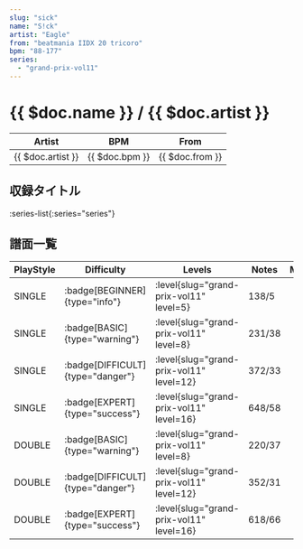 ```yaml
---
slug: "sick"
name: "S!ck"
artist: "Eagle"
from: "beatmania IIDX 20 tricoro"
bpm: "88-177"
series:
  - "grand-prix-vol11"
---
```


# {{ $doc.name }} / {{ $doc.artist }}

|Artist|BPM|From|
|------|---|----|
|{{ $doc.artist }}|{{ $doc.bpm }}|{{ $doc.from }}|

## 収録タイトル

:series-list{:series="series"}

## 譜面一覧

|PlayStyle|Difficulty|Levels|Notes|Movie|
|---------|----------|------|-----|-----|
|SINGLE| :badge[BEGINNER]{type="info"}|<div class="field is-grouped is-grouped-multiline"> :level{slug="grand-prix-vol11" level=5}</div>|138/5||
|SINGLE| :badge[BASIC]{type="warning"}|<div class="field is-grouped is-grouped-multiline"> :level{slug="grand-prix-vol11" level=8}</div>|231/38||
|SINGLE| :badge[DIFFICULT]{type="danger"}|<div class="field is-grouped is-grouped-multiline"> :level{slug="grand-prix-vol11" level=12}</div>|372/33||
|SINGLE| :badge[EXPERT]{type="success"}|<div class="field is-grouped is-grouped-multiline"> :level{slug="grand-prix-vol11" level=16}</div>|648/58||
|DOUBLE| :badge[BASIC]{type="warning"}|<div class="field is-grouped is-grouped-multiline"> :level{slug="grand-prix-vol11" level=8}</div>|220/37||
|DOUBLE| :badge[DIFFICULT]{type="danger"}|<div class="field is-grouped is-grouped-multiline"> :level{slug="grand-prix-vol11" level=12}</div>|352/31||
|DOUBLE| :badge[EXPERT]{type="success"}|<div class="field is-grouped is-grouped-multiline"> :level{slug="grand-prix-vol11" level=16}</div>|618/66||
